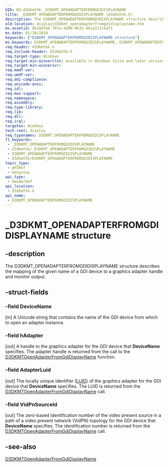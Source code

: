 ```yaml
---
UID: NS:d3dkmthk._D3DKMT_OPENADAPTERFROMGDIDISPLAYNAME
title: _D3DKMT_OPENADAPTERFROMGDIDISPLAYNAME (d3dkmthk.h)
description: The D3DKMT_OPENADAPTERFROMGDIDISPLAYNAME structure describes the mapping of the given name of a GDI device to a graphics adapter handle and monitor output.
old-location: display\d3dkmt_openadapterfromgdidisplayname.htm
ms.assetid: 8b166fbb-f6fa-4d90-9b32-40ce213cbd71
ms.date: 05/10/2018
keywords: ["D3DKMT_OPENADAPTERFROMGDIDISPLAYNAME structure"]
ms.keywords: D3DKMT_OPENADAPTERFROMGDIDISPLAYNAME, D3DKMT_OPENADAPTERFROMGDIDISPLAYNAME structure [Display Devices], OpenGL_Structs_a6a0807b-454b-48a4-91d1-26d62e592280.xml, _D3DKMT_OPENADAPTERFROMGDIDISPLAYNAME, d3dkmthk/D3DKMT_OPENADAPTERFROMGDIDISPLAYNAME, display.d3dkmt_openadapterfromgdidisplayname
req.header: d3dkmthk.h
req.include-header: D3dkmthk.h
req.target-type: Windows
req.target-min-winverclnt: Available in Windows Vista and later versions of the Windows operating systems.
req.target-min-winversvr: 
req.kmdf-ver: 
req.umdf-ver: 
req.ddi-compliance: 
req.unicode-ansi: 
req.idl: 
req.max-support: 
req.namespace: 
req.assembly: 
req.type-library: 
req.lib: 
req.dll: 
req.irql: 
targetos: Windows
tech.root: display
req.typenames: D3DKMT_OPENADAPTERFROMGDIDISPLAYNAME
f1_keywords:
 - _D3DKMT_OPENADAPTERFROMGDIDISPLAYNAME
 - d3dkmthk/_D3DKMT_OPENADAPTERFROMGDIDISPLAYNAME
 - D3DKMT_OPENADAPTERFROMGDIDISPLAYNAME
 - d3dkmthk/D3DKMT_OPENADAPTERFROMGDIDISPLAYNAME
topic_type:
 - APIRef
 - kbSyntax
api_type:
 - HeaderDef
api_location:
 - d3dkmthk.h
api_name:
 - D3DKMT_OPENADAPTERFROMGDIDISPLAYNAME
---
```


# _D3DKMT_OPENADAPTERFROMGDIDISPLAYNAME structure


## -description

The D3DKMT_OPENADAPTERFROMGDIDISPLAYNAME structure describes the mapping of the given name of a GDI device to a graphics adapter handle and monitor output.

## -struct-fields

### -field DeviceName

[in] A Unicode string that contains the name of the GDI device from which to open an adapter instance.

### -field hAdapter

[out] A handle to the graphics adapter for the GDI device that <b>DeviceName</b> specifies. The adapter handle is returned from the call to the <a href="https://docs.microsoft.com/windows-hardware/drivers/ddi/d3dkmthk/nf-d3dkmthk-d3dkmtopenadapterfromgdidisplayname">D3DKMTOpenAdapterFromGdiDisplayName</a> function.

### -field AdapterLuid

[out] The locally unique identifier (<a href="https://docs.microsoft.com/windows-hardware/drivers/ddi/igpupvdev/ns-igpupvdev-_luid">LUID</a>) of the graphics adapter for the GDI device that <b>DeviceName</b> specifies. The LUID is returned from the <a href="https://docs.microsoft.com/windows-hardware/drivers/ddi/d3dkmthk/nf-d3dkmthk-d3dkmtopenadapterfromgdidisplayname">D3DKMTOpenAdapterFromGdiDisplayName</a> call.

### -field VidPnSourceId

[out] The zero-based identification number of the video present source in a path of a video present network (VidPN) topology for the GDI device that <b>DeviceName</b> specifies. The identification number is returned from the <a href="https://docs.microsoft.com/windows-hardware/drivers/ddi/d3dkmthk/nf-d3dkmthk-d3dkmtopenadapterfromgdidisplayname">D3DKMTOpenAdapterFromGdiDisplayName</a> call.

## -see-also

<a href="https://docs.microsoft.com/windows-hardware/drivers/ddi/d3dkmthk/nf-d3dkmthk-d3dkmtopenadapterfromgdidisplayname">D3DKMTOpenAdapterFromGdiDisplayName</a>

